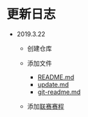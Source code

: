 # 更新日志

+ 2019.3.22 
   
   - 创建仓库

   - 添加文件 
   
      + [README.md](README.md)
      + [update.md](update.md)
      + [git-readme.md](git-readme.md)

   - 添加[联赛赛程](联赛赛程.xls)
